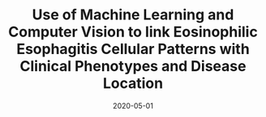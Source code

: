---
title: "Use of Machine Learning and Computer Vision to link Eosinophilic Esophagitis Cellular Patterns with Clinical Phenotypes and Disease Location"
collection: publications
permalink: /publication/2010-10-01-paper-title-number-2
excerpt: 'Eosinophilic esophagitis (EoE), an allergen-mediated condition triggered by dietary components, is increasing in prevalence. The gold standard of EoE diagnosis currently involves quantification of≥ 15 eosinophils (Eo)/High Power Field (HPF). Due to the patchy nature of the disease and unknown correlation of eosinophil (Eo) patterns with clinical phenotypes we aimed to automate Eo quantification across esophageal biopsies and assess possible correlations with esophageal biopsy locations and clinical phenotypes.'
date: 2020-05-01
venue: 'Gastroenterology'
paperurl: 'https://www.gastrojournal.org/article/S0016-5085(20)32716-5/abstract'
citation: 'Catalano, Alexis, William Adorno, Lubaina Ehsan, Aman Shrivastava, Barrett H. Barnes, Emily C. McGowan, Sean Moore, Donald Brown, and Sana Syed. "Mo1175 Use of Machine Learning and Computer Vision to link Eosinophilic Esophagitis Cellular Patterns with Clinical Phenotypes and Disease Location." Gastroenterology 158, no. 6 (2020): S-814.'
---